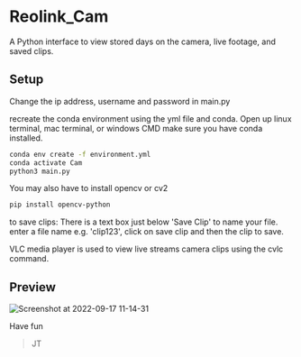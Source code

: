 # Reolink_Cam
A Python interface to view stored days on the camera, live footage, and saved clips. 


## Setup
Change the ip address, username and password in main.py  

recreate the conda environment using the yml file and conda. 
Open up linux terminal, mac terminal, or windows CMD 
make sure you have conda installed.
```bash
conda env create -f environment.yml
conda activate Cam
python3 main.py
```
You may also have to install opencv or cv2 
```bash
pip install opencv-python
```
to save clips: 
There is a text box just below 'Save Clip' to name your file.
enter a file name e.g. 'clip123', click on save clip and then the clip to save.

VLC media player is used to view live streams camera clips using the cvlc command. 

## Preview
![Screenshot at 2022-09-17 11-14-31](https://user-images.githubusercontent.com/51917264/190851760-a9f68216-5a67-425f-94a4-f06e131fd4bc.png)

Have fun
> JT
